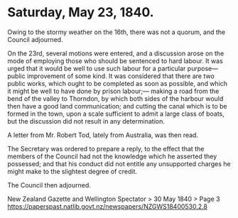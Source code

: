# Saturday, May 23, 1840.

Owing to the stormy weather on the 16th, there was not a quorum, and the Council adjourned.

On the 23rd, several motions were entered, and a discussion arose on the mode of employing those who should be sentenced to hard labour. It was urged that it would be well to use such labour for a particular purpose— public improvement of some kind. It was considered that there are two public works, which ought to be completed as soon as possible, and which it might be well to have done by prison labour;— making a road from the bend of the valley to Thorndon, by which both sides of the harbour would then have a good land communication; and cutting the canal which is to be formed in the town, upon a scale sufficient to admit a large class of boats, but the discussion did not result in any determination.

A letter from Mr. Robert Tod, lately from Australia, was then read.

The Secretary was ordered to prepare a reply, to the effect that the members of the Council had not the knowledge which he asserted they possessed; and that his conduct did not entitle any unsupported charges he might make to the slightest degree of credit.

The Council then adjourned.

New Zealand Gazette and Wellington Spectator > 30 May 1840 > Page 3
https://paperspast.natlib.govt.nz/newspapers/NZGWS18400530.2.8